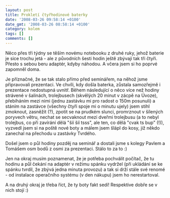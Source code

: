 ```yaml
---
layout: post
title: Prokletí čtyřhodinové baterky
date: '2008-03-26 09:58:14 +0100'
date_gmt: '2008-03-26 08:58:14 +0100'
category: kolem
tags: []
comments: []
---
```

<p>Něco přes tři týdny se těším novému notebooku z druhé ruky, jehož baterie je sice trochu jetá - ale z původních šesti hodin ještě zbývají  tak tři čtyři. Přesto s sebou beru adaptér, kdyby náhodou. A včera jsem si ho poprvé zapomněl doma.</p>
<p>Je příznačné, že se tak stalo přímo před seminářem, na něhož jsme připravovali prezentaci. Ve chvíli, kdy došla baterka, zůstala samozřejmě i prezentace nedostupná uvnitř. Během následující o něco více než hodiny strávené v šalinách, trolejbusech (skvělých 20 minut v zácpě na Úvoze), přebíháním mezi nimi (jednu zastávku mi pro radost o 150m posunuli) a stáním na zastávce (všechny čtyři spoje mi o minutu ujely) jsem stihl zmoknout, zasněžit (?), zpotit se na prudkém slunci, promrznout v šílených poryvech větru, nechat se secvaknout mezi dveřmi trolejbusu (a to nebyl trolejbus, co při zavírání dělá "šíí šíí tsss", ale ten, co dělá "cvak ts bup" (!)), vyzvedl jsem si na poště nové boty a málem jsem šlápl do kosy, již někdo zanechal na přechodu u zastávky Tvrdého.</p>
<p>Došel jsem o půl hodiny pozděj na seminář a dostali jsme s kolegy Pavlem a Tomášem osm bodů z osmi za prezentaci. Stálo to za to :)</p>
<p>Jen na okraj musím poznamenat, že je potřeba pochválit počítač, že tu hodinu a půl čekání na adaptér v režimu spánku vydržel (při ukládání se ke spánku tvrdil, že zbývá jedna minuta provozu) a tak si drží stále své renomé - od instalace operačního systému (v den nákupu) jsem ho nerestartoval.</p>
<p>A na druhý okraj je třeba říct, že ty boty fakt sedí! Respektive dobře se v nich stojí :)</p>
